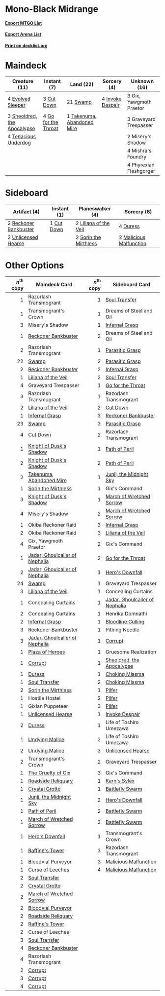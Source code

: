 # Mono-Black Midrange

#### [Export MTGO List](../collection/Mono-Black%20Midrange/Mono-Black%20Midrange.txt)
#### [Export Arena List](../collection/Mono-Black%20Midrange/Mono-Black%20Midrange_arena.txt)
#### [Print on decklist.org](http://decklist.org/?deckmain=3%09Cut%20Down%0A4%09Evolved%20Sleeper%0A3%09Gix,%20Yawgmoth%20Praetor%0A4%09Go%20for%20the%20Throat%0A3%09Graveyard%20Trespasser%0A4%09Invoke%20Despair%0A2%09Misery's%20Shadow%0A4%09Mishra's%20Foundry%0A4%09Phyrexian%20Fleshgorger%0A3%09Sheoldred,%20the%20Apocalypse%0A21%09Swamp%0A1%09Takenuma,%20Abandoned%20Mire%0A4%09Tenacious%20Underdog&deckside=1%09Cut%20Down%0A4%09Duress%0A2%09Liliana%20of%20the%20Veil%0A2%09Malicious%20Malfunction%0A2%09Reckoner%20Bankbuster%0A2%09Sorin%20the%20Mirthless%0A2%09Unlicensed%20Hearse)
# Maindeck

|                                            Creature (11)                                             |                                         Instant (7)                                          |                                              Land (22)                                              |                                        Sorcery (4)                                        |     Unknown (16)      |
|------------------------------------------------------------------------------------------------------|----------------------------------------------------------------------------------------------|-----------------------------------------------------------------------------------------------------|-------------------------------------------------------------------------------------------|-----------------------|
|4 [Evolved Sleeper](http://gatherer.wizards.com/Pages/Card/Details.aspx?multiverseid=574573)          |3 [Cut Down](http://gatherer.wizards.com/Pages/Card/Details.aspx?multiverseid=574569)         |21 [Swamp](http://gatherer.wizards.com/Pages/Card/Details.aspx?multiverseid=439858)                  |4 [Invoke Despair](http://gatherer.wizards.com/Pages/Card/Details.aspx?multiverseid=548399)|3 Gix, Yawgmoth Praetor|
|3 [Sheoldred, the Apocalypse](http://gatherer.wizards.com/Pages/Card/Details.aspx?multiverseid=574587)|4 [Go for the Throat](http://gatherer.wizards.com/Pages/Card/Details.aspx?multiverseid=433046)|1 [Takenuma, Abandoned Mire](http://gatherer.wizards.com/Pages/Card/Details.aspx?multiverseid=548591)|                                                                                           |3 Graveyard Trespasser |
|4 [Tenacious Underdog](http://gatherer.wizards.com/Pages/Card/Details.aspx?multiverseid=555298)       |                                                                                              |                                                                                                     |                                                                                           |2 Misery's Shadow      |
|                                                                                                      |                                                                                              |                                                                                                     |                                                                                           |4 Mishra's Foundry     |
|                                                                                                      |                                                                                              |                                                                                                     |                                                                                           |4 Phyrexian Fleshgorger|


# Sideboard

|                                          Artifact (4)                                          |                                     Instant (1)                                     |                                        Planeswalker (4)                                        |                                           Sorcery (6)                                            |
|------------------------------------------------------------------------------------------------|-------------------------------------------------------------------------------------|------------------------------------------------------------------------------------------------|--------------------------------------------------------------------------------------------------|
|2 [Reckoner Bankbuster](http://gatherer.wizards.com/Pages/Card/Details.aspx?multiverseid=548568)|1 [Cut Down](http://gatherer.wizards.com/Pages/Card/Details.aspx?multiverseid=574569)|2 [Liliana of the Veil](http://gatherer.wizards.com/Pages/Card/Details.aspx?multiverseid=235597)|4 [Duress](http://gatherer.wizards.com/Pages/Card/Details.aspx?multiverseid=14557)                |
|2 [Unlicensed Hearse](http://gatherer.wizards.com/Pages/Card/Details.aspx?multiverseid=555447)  |                                                                                     |2 [Sorin the Mirthless](http://gatherer.wizards.com/Pages/Card/Details.aspx?multiverseid=540983)|2 [Malicious Malfunction](http://gatherer.wizards.com/Pages/Card/Details.aspx?multiverseid=548410)|


# Other Options

|*n*<sup>th</sup> copy|                                              Maindeck Card                                              |*n*<sup>th</sup> copy|                                             Sideboard Card                                              |
|--------------------:|---------------------------------------------------------------------------------------------------------|--------------------:|---------------------------------------------------------------------------------------------------------|
|                    1|Razorlash Transmogrant                                                                                   |                    1|[Soul Transfer](http://gatherer.wizards.com/Pages/Card/Details.aspx?multiverseid=548423)                 |
|                    1|Transmogrant's Crown                                                                                     |                    1|Dreams of Steel and Oil                                                                                  |
|                    3|Misery's Shadow                                                                                          |                    1|[Infernal Grasp](http://gatherer.wizards.com/Pages/Card/Details.aspx?multiverseid=534880)                |
|                    1|[Reckoner Bankbuster](http://gatherer.wizards.com/Pages/Card/Details.aspx?multiverseid=548568)           |                    2|Dreams of Steel and Oil                                                                                  |
|                    2|Razorlash Transmogrant                                                                                   |                    1|[Parasitic Grasp](http://gatherer.wizards.com/Pages/Card/Details.aspx?multiverseid=540973)               |
|                   22|[Swamp](http://gatherer.wizards.com/Pages/Card/Details.aspx?multiverseid=439858)                         |                    2|[Parasitic Grasp](http://gatherer.wizards.com/Pages/Card/Details.aspx?multiverseid=540973)               |
|                    2|[Reckoner Bankbuster](http://gatherer.wizards.com/Pages/Card/Details.aspx?multiverseid=548568)           |                    2|[Infernal Grasp](http://gatherer.wizards.com/Pages/Card/Details.aspx?multiverseid=534880)                |
|                    1|[Liliana of the Veil](http://gatherer.wizards.com/Pages/Card/Details.aspx?multiverseid=235597)           |                    2|[Soul Transfer](http://gatherer.wizards.com/Pages/Card/Details.aspx?multiverseid=548423)                 |
|                    4|Graveyard Trespasser                                                                                     |                    1|[Go for the Throat](http://gatherer.wizards.com/Pages/Card/Details.aspx?multiverseid=433046)             |
|                    3|Razorlash Transmogrant                                                                                   |                    1|Razorlash Transmogrant                                                                                   |
|                    2|[Liliana of the Veil](http://gatherer.wizards.com/Pages/Card/Details.aspx?multiverseid=235597)           |                    2|[Cut Down](http://gatherer.wizards.com/Pages/Card/Details.aspx?multiverseid=574569)                      |
|                    1|[Infernal Grasp](http://gatherer.wizards.com/Pages/Card/Details.aspx?multiverseid=534880)                |                    3|[Reckoner Bankbuster](http://gatherer.wizards.com/Pages/Card/Details.aspx?multiverseid=548568)           |
|                   23|[Swamp](http://gatherer.wizards.com/Pages/Card/Details.aspx?multiverseid=439858)                         |                    3|[Parasitic Grasp](http://gatherer.wizards.com/Pages/Card/Details.aspx?multiverseid=540973)               |
|                    4|[Cut Down](http://gatherer.wizards.com/Pages/Card/Details.aspx?multiverseid=574569)                      |                    2|Razorlash Transmogrant                                                                                   |
|                    1|[Knight of Dusk's Shadow](http://gatherer.wizards.com/Pages/Card/Details.aspx?multiverseid=574576)       |                    1|[Path of Peril](http://gatherer.wizards.com/Pages/Card/Details.aspx?multiverseid=540974)                 |
|                    2|[Knight of Dusk's Shadow](http://gatherer.wizards.com/Pages/Card/Details.aspx?multiverseid=574576)       |                    2|[Path of Peril](http://gatherer.wizards.com/Pages/Card/Details.aspx?multiverseid=540974)                 |
|                    2|[Takenuma, Abandoned Mire](http://gatherer.wizards.com/Pages/Card/Details.aspx?multiverseid=548591)      |                    1|[Junji, the Midnight Sky](http://gatherer.wizards.com/Pages/Card/Details.aspx?multiverseid=548400)       |
|                    1|[Sorin the Mirthless](http://gatherer.wizards.com/Pages/Card/Details.aspx?multiverseid=540983)           |                    1|Gix's Command                                                                                            |
|                    3|[Knight of Dusk's Shadow](http://gatherer.wizards.com/Pages/Card/Details.aspx?multiverseid=574576)       |                    1|[March of Wretched Sorrow](http://gatherer.wizards.com/Pages/Card/Details.aspx?multiverseid=548411)      |
|                    4|Misery's Shadow                                                                                          |                    2|[March of Wretched Sorrow](http://gatherer.wizards.com/Pages/Card/Details.aspx?multiverseid=548411)      |
|                    1|Okiba Reckoner Raid                                                                                      |                    3|[Infernal Grasp](http://gatherer.wizards.com/Pages/Card/Details.aspx?multiverseid=534880)                |
|                    2|Okiba Reckoner Raid                                                                                      |                    3|[Liliana of the Veil](http://gatherer.wizards.com/Pages/Card/Details.aspx?multiverseid=235597)           |
|                    4|Gix, Yawgmoth Praetor                                                                                    |                    2|Gix's Command                                                                                            |
|                    1|[Jadar, Ghoulcaller of Nephalia](http://gatherer.wizards.com/Pages/Card/Details.aspx?multiverseid=534881)|                    2|[Go for the Throat](http://gatherer.wizards.com/Pages/Card/Details.aspx?multiverseid=433046)             |
|                    2|[Jadar, Ghoulcaller of Nephalia](http://gatherer.wizards.com/Pages/Card/Details.aspx?multiverseid=534881)|                    1|[Hero's Downfall](http://gatherer.wizards.com/Pages/Card/Details.aspx?multiverseid=373575)               |
|                   24|[Swamp](http://gatherer.wizards.com/Pages/Card/Details.aspx?multiverseid=439858)                         |                    1|Graveyard Trespasser                                                                                     |
|                    3|[Liliana of the Veil](http://gatherer.wizards.com/Pages/Card/Details.aspx?multiverseid=235597)           |                    1|Concealing Curtains                                                                                      |
|                    1|Concealing Curtains                                                                                      |                    1|[Jadar, Ghoulcaller of Nephalia](http://gatherer.wizards.com/Pages/Card/Details.aspx?multiverseid=534881)|
|                    2|Concealing Curtains                                                                                      |                    1|Henrika Domnathi                                                                                         |
|                    2|[Infernal Grasp](http://gatherer.wizards.com/Pages/Card/Details.aspx?multiverseid=534880)                |                    1|[Bloodline Culling](http://gatherer.wizards.com/Pages/Card/Details.aspx?multiverseid=534857)             |
|                    3|[Reckoner Bankbuster](http://gatherer.wizards.com/Pages/Card/Details.aspx?multiverseid=548568)           |                    1|[Pithing Needle](http://gatherer.wizards.com/Pages/Card/Details.aspx?multiverseid=129526)                |
|                    3|[Jadar, Ghoulcaller of Nephalia](http://gatherer.wizards.com/Pages/Card/Details.aspx?multiverseid=534881)|                    1|[Corrupt](http://gatherer.wizards.com/Pages/Card/Details.aspx?multiverseid=25624)                        |
|                    1|[Plaza of Heroes](http://gatherer.wizards.com/Pages/Card/Details.aspx?multiverseid=574732)               |                    1|Gruesome Realization                                                                                     |
|                    1|[Corrupt](http://gatherer.wizards.com/Pages/Card/Details.aspx?multiverseid=25624)                        |                    1|[Sheoldred, the Apocalypse](http://gatherer.wizards.com/Pages/Card/Details.aspx?multiverseid=574587)     |
|                    1|[Duress](http://gatherer.wizards.com/Pages/Card/Details.aspx?multiverseid=14557)                         |                    1|[Choking Miasma](http://gatherer.wizards.com/Pages/Card/Details.aspx?multiverseid=574566)                |
|                    1|[Soul Transfer](http://gatherer.wizards.com/Pages/Card/Details.aspx?multiverseid=548423)                 |                    2|[Choking Miasma](http://gatherer.wizards.com/Pages/Card/Details.aspx?multiverseid=574566)                |
|                    2|[Sorin the Mirthless](http://gatherer.wizards.com/Pages/Card/Details.aspx?multiverseid=540983)           |                    1|[Pilfer](http://gatherer.wizards.com/Pages/Card/Details.aspx?multiverseid=574582)                        |
|                    1|Hostile Hostel                                                                                           |                    2|[Pilfer](http://gatherer.wizards.com/Pages/Card/Details.aspx?multiverseid=574582)                        |
|                    1|Gixian Puppeteer                                                                                         |                    3|[Pilfer](http://gatherer.wizards.com/Pages/Card/Details.aspx?multiverseid=574582)                        |
|                    1|[Unlicensed Hearse](http://gatherer.wizards.com/Pages/Card/Details.aspx?multiverseid=555447)             |                    1|[Invoke Despair](http://gatherer.wizards.com/Pages/Card/Details.aspx?multiverseid=548399)                |
|                    2|[Duress](http://gatherer.wizards.com/Pages/Card/Details.aspx?multiverseid=14557)                         |                    1|Life of Toshiro Umezawa                                                                                  |
|                    1|[Undying Malice](http://gatherer.wizards.com/Pages/Card/Details.aspx?multiverseid=540986)                |                    2|Life of Toshiro Umezawa                                                                                  |
|                    2|[Undying Malice](http://gatherer.wizards.com/Pages/Card/Details.aspx?multiverseid=540986)                |                    3|[Unlicensed Hearse](http://gatherer.wizards.com/Pages/Card/Details.aspx?multiverseid=555447)             |
|                    2|Transmogrant's Crown                                                                                     |                    2|Graveyard Trespasser                                                                                     |
|                    1|[The Cruelty of Gix](http://gatherer.wizards.com/Pages/Card/Details.aspx?multiverseid=574567)            |                    3|Gix's Command                                                                                            |
|                    1|[Roadside Reliquary](http://gatherer.wizards.com/Pages/Card/Details.aspx?multiverseid=548585)            |                    1|[Karn's Sylex](http://gatherer.wizards.com/Pages/Card/Details.aspx?multiverseid=574714)                  |
|                    1|[Crystal Grotto](http://gatherer.wizards.com/Pages/Card/Details.aspx?multiverseid=574726)                |                    1|[Battlefly Swarm](http://gatherer.wizards.com/Pages/Card/Details.aspx?multiverseid=574561)               |
|                    1|[Junji, the Midnight Sky](http://gatherer.wizards.com/Pages/Card/Details.aspx?multiverseid=548400)       |                    2|[Hero's Downfall](http://gatherer.wizards.com/Pages/Card/Details.aspx?multiverseid=373575)               |
|                    1|[Path of Peril](http://gatherer.wizards.com/Pages/Card/Details.aspx?multiverseid=540974)                 |                    2|[Battlefly Swarm](http://gatherer.wizards.com/Pages/Card/Details.aspx?multiverseid=574561)               |
|                    1|[March of Wretched Sorrow](http://gatherer.wizards.com/Pages/Card/Details.aspx?multiverseid=548411)      |                    3|[Battlefly Swarm](http://gatherer.wizards.com/Pages/Card/Details.aspx?multiverseid=574561)               |
|                    1|[Hero's Downfall](http://gatherer.wizards.com/Pages/Card/Details.aspx?multiverseid=373575)               |                    1|Transmogrant's Crown                                                                                     |
|                    1|[Raffine's Tower](http://gatherer.wizards.com/Pages/Card/Details.aspx?multiverseid=555455)               |                    3|Razorlash Transmogrant                                                                                   |
|                    1|[Bloodvial Purveyor](http://gatherer.wizards.com/Pages/Card/Details.aspx?multiverseid=540943)            |                    3|[Malicious Malfunction](http://gatherer.wizards.com/Pages/Card/Details.aspx?multiverseid=548410)         |
|                    1|Curse of Leeches                                                                                         |                    4|[Malicious Malfunction](http://gatherer.wizards.com/Pages/Card/Details.aspx?multiverseid=548410)         |
|                    2|[Soul Transfer](http://gatherer.wizards.com/Pages/Card/Details.aspx?multiverseid=548423)                 |                     |                                                                                                         |
|                    2|[Crystal Grotto](http://gatherer.wizards.com/Pages/Card/Details.aspx?multiverseid=574726)                |                     |                                                                                                         |
|                    2|[March of Wretched Sorrow](http://gatherer.wizards.com/Pages/Card/Details.aspx?multiverseid=548411)      |                     |                                                                                                         |
|                    2|[Bloodvial Purveyor](http://gatherer.wizards.com/Pages/Card/Details.aspx?multiverseid=540943)            |                     |                                                                                                         |
|                    2|[Roadside Reliquary](http://gatherer.wizards.com/Pages/Card/Details.aspx?multiverseid=548585)            |                     |                                                                                                         |
|                    2|[Raffine's Tower](http://gatherer.wizards.com/Pages/Card/Details.aspx?multiverseid=555455)               |                     |                                                                                                         |
|                    2|Curse of Leeches                                                                                         |                     |                                                                                                         |
|                    3|[Soul Transfer](http://gatherer.wizards.com/Pages/Card/Details.aspx?multiverseid=548423)                 |                     |                                                                                                         |
|                    4|[Reckoner Bankbuster](http://gatherer.wizards.com/Pages/Card/Details.aspx?multiverseid=548568)           |                     |                                                                                                         |
|                    4|Razorlash Transmogrant                                                                                   |                     |                                                                                                         |
|                    2|[Corrupt](http://gatherer.wizards.com/Pages/Card/Details.aspx?multiverseid=25624)                        |                     |                                                                                                         |
|                    3|[Corrupt](http://gatherer.wizards.com/Pages/Card/Details.aspx?multiverseid=25624)                        |                     |                                                                                                         |
|                    4|[Corrupt](http://gatherer.wizards.com/Pages/Card/Details.aspx?multiverseid=25624)                        |                     |                                                                                                         |

